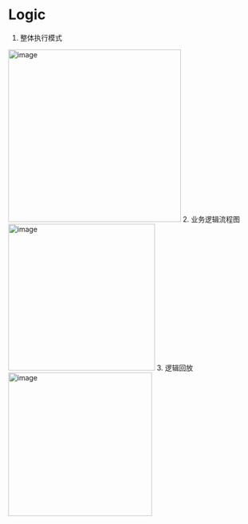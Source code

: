 # Logic
1. 整体执行模式
  <img width="346" alt="image" src="https://github.com/Falin-z/Logic/assets/62828786/95d48552-3f11-4c3b-afb5-5b4aea73959d">
2. 业务逻辑流程图
   <img width="294" alt="image" src="https://github.com/Falin-z/Logic/assets/62828786/0f010ac3-f7e4-4dd9-ae6b-98031269fed6">
3. 逻辑回放
   <img width="288" alt="image" src="https://github.com/Falin-z/Logic/assets/62828786/a48e2c6b-4865-4ae7-bb45-e2e57db4a761">
